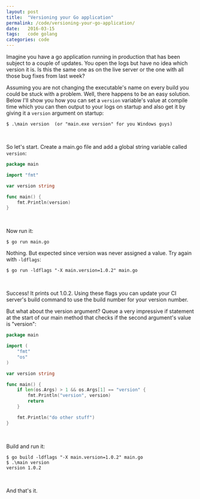 ```yaml
---
layout: post
title:  "Versioning your Go application"
permalink: /code/versioning-your-go-application/
date:   2016-03-15
tags:   code golang
categories: code
---
```

Imagine you have a go application running in production that has been subject to a couple of updates. You open the logs but have no idea which version it is. Is this the same one as on the
live server or the one with all those bug fixes from last week?

Assuming you are not changing the executable's name on every build you could be stuck with a problem. Well, there happens to be an easy solution. Below I'll show you how you can set a `version` variable's value at compile time which you can then output to your logs on startup and also get it by giving it a `version` argument on startup:

```
$ .\main version  (or "main.exe version" for you Windows guys)
```
&nbsp;

 So let's start. Create a main.go file and add a global string variable called `version`:

```go
package main

import "fmt"

var version string

func main() {
    fmt.Println(version)
}
```
&nbsp;

Now run it:
```
$ go run main.go
```
Nothing. But expected since version was never assigned a value. Try again with `-ldflags`:

```
$ go run -ldflags "-X main.version=1.0.2" main.go
```
&nbsp;

Success! It prints out 1.0.2. Using these flags you can update your CI server's build command to use the build number for your version number.

But what about the version argument? Queue a very impressive if statement at the start of our main method that checks if the second argument's value is "version":

```go
package main

import (
	"fmt"
	"os"
)

var version string

func main() {
	if len(os.Args) > 1 && os.Args[1] == "version" {
		fmt.Println("version", version)
		return
	}

	fmt.Println("do other stuff")
}
```
&nbsp;

Build and run it:

```
$ go build -ldflags "-X main.version=1.0.2" main.go
$ .\main version
version 1.0.2
```
&nbsp;

And that's it.
